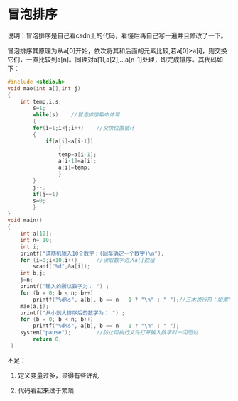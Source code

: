 # 冒泡排序

说明：冒泡排序是自己看csdn上的代码，看懂后再自己写一遍并且修改了一下。

冒泡排序其原理为从a[0]开始，依次将其和后面的元素比较,若a[0]>a[i]，则交换它们，一直比较到a[n]。同理对a[1],a[2],...a[n-1]处理，即完成排序。其代码如下：

```c
#include <stdio.h>
void mao(int a[],int j)
{
	int temp,i,s;
		s=1;
		while(s)	//冒泡排序集中体现
		{					
		for(i=1;i<j;i++)	//交换位置循环
		{
			if(a[i]<a[i-1])
				{
				temp=a[i-1];
				a[i-1]=a[i];
				a[i]=temp;
				}					
		}
		j--;
		if(j==1)
		s=0;
		}	
}
void main()
{
	int a[10];
	int n= 10;
	int i;
	printf("请随机输入10个数字：(回车确定一个数字)\n");
	for (i=0;i<10;i++)		//读取数字进入a[]数组
		scanf("%d",&a[i]);
	int b,j;
	j=n;
	printf("输入的所以数字为： ") ; 
	for (b = 0; b < n; b++)
        printf("%d%s", a[b], b == n - 1 ? "\n" : " ");//三木换行符：如果"b==n-1"为真，则表达式取"\n"值， 														否则取" "值
	mao(a,j);
	printf("从小到大排序后的数字为： ")	;
	for (b = 0; b < n; b++)
        printf("%d%s", a[b], b == n - 1 ? "\n" : " ");
    system("pause");		//防止可执行文件打开输入数字时一闪而过
        return 0;
 } 
```

不足：

1. 定义变量过多，显得有些许乱

2. 代码看起来过于繁琐